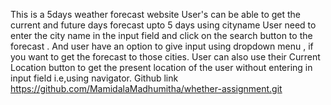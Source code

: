 This is a 5days weather forecast website 
User's can be able to get the current and future days forecast upto 5 days using cityname
User need to enter the city name in the input field and click on the search button to the forecast .
And user have an option to give input using dropdown menu , if you want to get the forecast to those cities.
User can also use their Current Location button to get the present location of the user without entering in input field i.e,using navigator.
Github link https://github.com/MamidalaMadhumitha/whether-assignment.git
